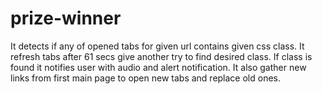 # prize-winner

It detects if any of opened tabs for given url contains given css class. It refresh tabs after 61 secs give another try to find desired class. If class is found it notifies user with audio and alert notification. It also gather new links from first main page to open new tabs and replace old ones.
